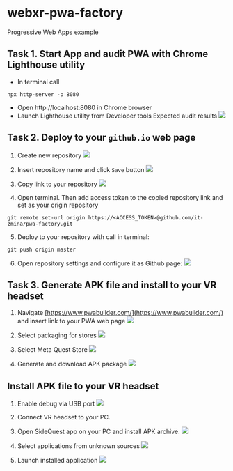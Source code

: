 # webxr-pwa-factory
Progressive Web Apps example

## Task 1. Start App and audit PWA with Chrome Lighthouse utility

- In terminal call
 ```shell
npx http-server -p 8080
```
- Open http://localhost:8080 in Chrome browser
- Launch Lighthouse utility from Developer tools
Expected audit results
  ![](info/lighthouse_audit_result.png)

## Task 2. Deploy to your `github.io` web page
1. Create new repository
![](info/git_new_repo_1.png)
2. Insert repository name and click `Save` button
![](info/git_new_repo_2.png)
3. Copy link to your repository
![](info/git_new_repo_3.png)

4. Open terminal. Then add access token to the copied repository link and set as your origin repository
```shell
git remote set-url origin https://<ACCESS_TOKEN>@github.com/it-zmina/pwa-factory.git
```

5. Deploy to your repository with call in terminal:
```shell
git push origin master
```
6. Open repository settings and configure it as Github page:
   ![](info/github.pages.png)

## Task 3. Generate APK file and install to your VR headset

1. Navigate [https://www.pwabuilder.com/](https://www.pwabuilder.com/) and insert link to your PWA web page
   ![](info/pwabuilder_intro.png)

2. Select packaging for stores
   ![](info/pwabuilder_select_1.png)

3. Select Meta Quest Store
   ![](info/pwabuilder_select_2.png)

4. Generate and download APK package
   ![](info/pwabuilder_packaging.png)
   
## Install APK file to your VR headset

1. Enable debug via USB port
   ![](info/com.oculus.shellenv-20230415-020943.jpg)
2. Connect VR headset to your PC.
3. Open SideQuest app on your PC and install APK archive.
  ![](info/sidequest.png)

4. Select applications from unknown sources
 ![](info/com.oculus.shellenv-20230415-023154.jpg)

5. Launch installed application
 ![](info/com.oculus.shellenv-20230415-023206.jpg)

